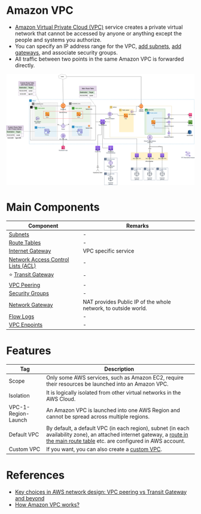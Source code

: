 
# Amazon VPC
- [Amazon Virtual Private Cloud (VPC)](https://aws.amazon.com/vpc/) service creates a private virtual network that cannot be accessed by anyone or anything except the people and systems you authorize.
- You can specify an IP address range for the VPC, [add subnets](Subnets.md), [add gateways](InternetGateway.md), and associate security groups.
- All traffic between two points in the same Amazon VPC is forwarded directly.

![img.png](assets/AWS_VPC.png)

# Main Components

| Component                                                                                                                   | Remarks                                                        |
|-----------------------------------------------------------------------------------------------------------------------------|----------------------------------------------------------------|
| [Subnets](Subnets.md)                                                                                                       | -                                                              |
| [Route Tables](../../2c_SecurityServices/2_InfraProtectionServices/VPC/RouteTables.md)                            | -                                                              |
| [Internet Gateway](InternetGateway.md)                                                                                      | VPC specific service                                           |
| [Network Access Control Lists (ACL)](../../2c_SecurityServices/2_InfraProtectionServices/VPC/SubnetNetworkACL.md) | -                                                              |
| :star: [Transit Gateway](TransitGateway.md)                                                              | -                                                              |
| [VPC Peering](ConnectBetweenVPCs/VPCPeering.md)                                                                             | -                                                              |
| [Security Groups](../../2c_SecurityServices/2_InfraProtectionServices/VPC/SecurityGroup.md)                       | -                                                              |
| [Network Gateway](ConnectFromVPC/NATDevices/NATGateway.md)                                                                  | NAT provides Public IP of the whole network, to outside world. |
| [Flow Logs](../5_Monitoring&Security/VPCFlowLogs.md)                                                                        | -                                                              |
| [VPC Enpoints](ConnectFromVPC/VPCEndPointsToSpecificAWSService/Readme.md)                                                   | -                                                              |

# Features

| Tag                 | Description                                                                                                                                                                       |
|---------------------|-----------------------------------------------------------------------------------------------------------------------------------------------------------------------------------|
| Scope               | Only some AWS services, such as Amazon EC2, require their resources be launched into an Amazon VPC.                                                                               |
| Isolation           | It is logically isolated from other virtual networks in the AWS Cloud.                                                                                                            |
| VPC-1-Region-Launch | An Amazon VPC is launched into one AWS Region and cannot be spread across multiple regions.                                                                                       |
| Default VPC         | By default, a default VPC (in each region), subnet (in each availability zone), an attached internet gateway, a [route in the main route table](../../2c_SecurityServices/2_InfraProtectionServices/VPC/RouteTables.md) etc. are configured in AWS account. |
| Custom VPC          | If you want, you can also create a [custom VPC](https://docs.aws.amazon.com/vpc/latest/userguide/vpc-getting-started.html#create-configure-vpc).                                  |

# References
- [Key choices in AWS network design: VPC peering vs Transit Gateway and beyond](https://ably.com/blog/aws-vpc-peering-vs-transit-gateway-and-beyond)
- [How Amazon VPC works?](https://docs.aws.amazon.com/vpc/latest/userguide/how-it-works.html)